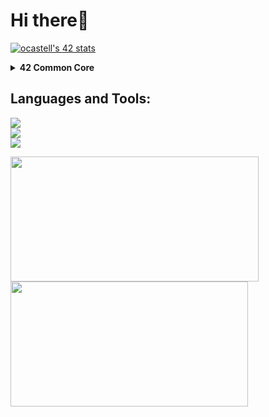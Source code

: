 # Hi there👋
[![ocastell's 42 stats](https://badge42.vercel.app/api/v2/cliyd5v1q003008l6ye5s8143/stats?cursusId=21&coalitionId=283)](https://github.com/JaeSeoKim/badge42)
<!--
**TheJocker94/TheJocker94** is a ✨ _special_ ✨ repository because its `README.md` (this file) appears on your GitHub profile.


Here are some ideas to get you started:

- 🔭 I’m currently working on ...
- 🌱 I’m currently learning ...
- 👯 I’m looking to collaborate on ...
- 🤔 I’m looking for help with ...
- 💬 Ask me about ...
- 📫 How to reach me: ...
- 😄 Pronouns: ...
- ⚡ Fun fact: ...
-->

**<details><summary> 42 Common Core</summary>**

|project| status     |
|:--------------:|:-----------:|
| **[LIBFT](https://github.com/TheJocker94/ft_libft_42)** |[![ocastell's 42 Libft Score](https://badge42.vercel.app/api/v2/cliyd5v1q003008l6ye5s8143/project/2817265)](https://github.com/JaeSeoKim/badge42)|
| **BORN2BEROOT**|[![ocastell's 42 ft_printf Score](https://badge42.vercel.app/api/v2/cliyd5v1q003008l6ye5s8143/project/2838008)](https://github.com/JaeSeoKim/badge42)|
| **FT_PRINTF**|  [![mgirardi's 42 ft_printf Score](https://badge42.vercel.app/api/v2/clj2yuhrg000608l0cttahnw4/project/2839955)](https://github.com/JaeSeoKim/badge42) |
| **[GET_NEXT_LINE](https://github.com/TheJocker94/ft_get_next_line_42)**|  [![ocastell's 42 get_next_line Score](https://badge42.vercel.app/api/v2/cliyd5v1q003008l6ye5s8143/project/2848014)](https://github.com/JaeSeoKim/badge42) |
| **MINITALK** | [![ocastell's 42 minitalk Score](https://badge42.vercel.app/api/v2/cliyd5v1q003008l6ye5s8143/project/2924358)](https://github.com/JaeSeoKim/badge42)   |
| **[SO_LONG](https://github.com//TheJocker94/ft_so_long_42)**| [![ocastell's 42 so_long Score](https://badge42.vercel.app/api/v2/cliyd5v1q003008l6ye5s8143/project/2915032)](https://github.com/JaeSeoKim/badge42)  |
| **[PUSH SWAP](https://github.com/TheJocker94/ft_push_swap_42)**|  [![ocastell's 42 push_swap Score](https://badge42.vercel.app/api/v2/cliyd5v1q003008l6ye5s8143/project/2870966)](https://github.com/JaeSeoKim/badge42)|
| **[MINISHELL](https://github.com/TheJocker94/ft_minishell_42)** | [![ocastell's 42 minishell Score](https://badge42.vercel.app/api/v2/cliyd5v1q003008l6ye5s8143/project/3001421)](https://github.com/JaeSeoKim/badge42) |
| **[PHILOSOPHERS](https://github.com/TheJocker94/ft_philosopher_42)** | [![ocastell's 42 Philosophers Score](https://badge42.vercel.app/api/v2/cliyd5v1q003008l6ye5s8143/project/2938424)](https://github.com/JaeSeoKim/badge42)   |
| **NETPRACTICE**|  [![ocastell's 42 NetPractice Score](https://badge42.vercel.app/api/v2/cliyd5v1q003008l6ye5s8143/project/3044828)](https://github.com/JaeSeoKim/badge42) |
| **[CUB3D](https://github.com/mik989/cub3d)**|  [![ocastell's 42 cub3d Score](https://badge42.vercel.app/api/v2/cliyd5v1q003008l6ye5s8143/project/3044827)](https://github.com/JaeSeoKim/badge42) |
| **CPP00/04** | [![ocastell's 42 CPP Module 04 Score](https://badge42.vercel.app/api/v2/cliyd5v1q003008l6ye5s8143/project/3086197)](https://github.com/JaeSeoKim/badge42)  |
| **CPP05/09**|  [![ocastell's 42 CPP Module 09 Score](https://badge42.vercel.app/api/v2/cliyd5v1q003008l6ye5s8143/project/3094655)](https://github.com/JaeSeoKim/badge42) |
| **[INCEPTION](https://github.com/TheJocker94/ft_inception_42)** |  [![ocastell's 42 Inception Score](https://badge42.vercel.app/api/v2/cliyd5v1q003008l6ye5s8143/project/3097393)](https://github.com/JaeSeoKim/badge42) |
| **[IRC](https://github.com/TheJocker94/ft_IRC_42)**|    [![ocastell's 42 ft_irc Score](https://badge42.vercel.app/api/v2/cliyd5v1q003008l6ye5s8143/project/3098592)](https://github.com/JaeSeoKim/badge42)    |
| **TRASCENDENCE**|    [![ocastell's 42 ft_transcendence Score](https://badge42.vercel.app/api/v2/cliyd5v1q003008l6ye5s8143/project/3118017)](https://github.com/JaeSeoKim/badge42)    |
-------------------------------------------------------------

|exams| status     |
|:--------------:|:-----------:|
| **EXAM02**|     ✅     |
| **EXAM03**|     ✅     |
| **EXAM04**|     ✅     |
| **EXAM05**|     ✅     |
-------------------------------------------------------------
</details>

## Languages and Tools:
<p align="left">
    <img src="https://skillicons.dev/icons?i=linux,c,cpp,bash,vscode,vim,git"/>
    <br>
    <img src="https://skillicons.dev/icons?i=typescript,javascript,html,css,nodejs,nextjs,nestjs"/>
    <br>
    <img src="https://skillicons.dev/icons?i=vuejs,github,docker"/>
</p>
<table>
    <tr>
        <a href="https://github.com/TheJocker94">
            <img src="https://awesome-github-stats.azurewebsites.net/user-stats/TheJocker94?cardType=level&theme=tokyonight" width="397" height="200">
        </a> 
        <a href="https://github.com/TheJocker94?tab=repositories">
            <img src="https://github-readme-stats.vercel.app/api/top-langs/?username=TheJocker94&hide=swift,roff,perl&layout=compact&theme=tokyonight" width="380" height="200">
        </a>
    </tr>
</table>

<!--
<a href="https://www.instagram.com/eylon_vr/">![My Skills](https://skillicons.dev/icons?i=instagram)</a>
-->
